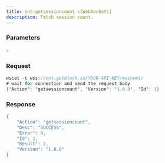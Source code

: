 ```yaml
---
title: ont:getsessioncount \[WebSocket\]
description: Fetch session count.
---
```


### Parameters


\-

### Request

``` java
wscat -c wss://ont.getblock.io/YOUR-API-KEY/mainnet/ 
# wait for connection and send the request body 
{'Action': 'getsessioncount', 'Version': '1.0.0', 'Id': 1}
```

###  Response

``` java
{
    "Action": "getsessioncount",
    "Desc": "SUCCESS",
    "Error": 0,
    "Id": 1,
    "Result": 2,
    "Version": "1.0.0"
}
```

